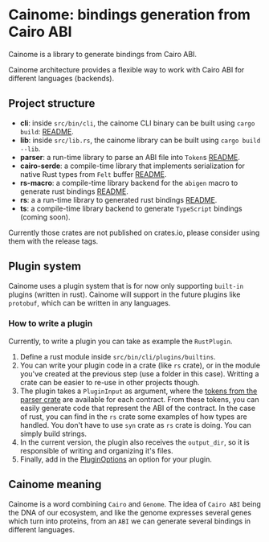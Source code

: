 # Cainome: bindings generation from Cairo ABI

Cainome is a library to generate bindings from Cairo ABI.

Cainome architecture provides a flexible way to work with Cairo ABI
for different languages (backends).

## Project structure

- **cli**: inside `src/bin/cli`, the cainome CLI binary can be built using `cargo build`: [README](./src/bin/cli/README.md).
- **lib**: inside `src/lib.rs`, the cainome library can be built using `cargo build --lib`.
- **parser**: a run-time library to parse an ABI file into `Token`s [README](./crates/parser/README.md).
- **cairo-serde**: a compile-time library that implements serialization for native Rust types from `Felt` buffer [README](./crates/cairo-serde/README.md).
- **rs-macro**: a compile-time library backend for the `abigen` macro to generate rust bindings [README](./crates/rs-macro/README.md).
- **rs**: a a run-time library to generated rust bindings [README](./crates/rs/README.md).
- **ts**: a compile-time library backend to generate `TypeScript` bindings (coming soon).

Currently those crates are not published on crates.io, please consider using them with the release tags.

## Plugin system

Cainome uses a plugin system that is for now only supporting `built-in` plugins (written in rust).
Cainome will support in the future plugins like `protobuf`, which can be written in any languages.

### How to write a plugin

Currently, to write a plugin you can take as example the `RustPlugin`.

1. Define a rust module inside `src/bin/cli/plugins/builtins`.
2. You can write your plugin code in a crate (like `rs` crate), or in the module you've created at the previous step (use a folder in this case).
   Writting a crate can be easier to re-use in other projects though.
3. The plugin takes a `PluginInput` as argument, where the [tokens from the parser crate](./crates/parser/src/tokens/mod.rs) are available for each contract.
   From these tokens, you can easily generate code that represent the ABI of the contract. In the case of rust, you can find in the `rs` crate
   some examples of how types are handled.
   You don't have to use `syn` crate as `rs` crate is doing. You can simply build strings.
4. In the current version, the plugin also receives the `output_dir`, so it is responsible of writing and organizing it's files.
5. Finally, add in the [PluginOptions](./src/bin/cli/args.rs) an option for your plugin.

## Cainome meaning

Cainome is a word combining `Cairo` and `Genome`. The idea of `Cairo ABI` being the DNA of our ecosystem,
and like the genome expresses several genes which turn into proteins, from an `ABI` we can generate several bindings in different languages.

